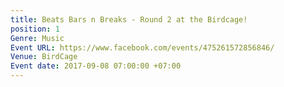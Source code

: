 ```yaml
---
title: Beats Bars n Breaks - Round 2 at the Birdcage!
position: 1
Genre: Music
Event URL: https://www.facebook.com/events/475261572856846/
Venue: BirdCage
Event date: 2017-09-08 07:00:00 +07:00
---
```


